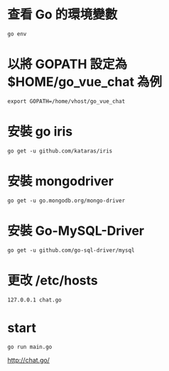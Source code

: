 # 查看 Go 的環境變數
```
go env
```
# 以將 GOPATH 設定為 $HOME/go_vue_chat 為例
```
export GOPATH=/home/vhost/go_vue_chat
```

# 安裝 go iris
```
go get -u github.com/kataras/iris
```

# 安裝 mongodriver
```
go get -u go.mongodb.org/mongo-driver
```

# 安裝 Go-MySQL-Driver
```
go get -u github.com/go-sql-driver/mysql
```

# 更改 /etc/hosts
```
127.0.0.1 chat.go
```

# start
```
go run main.go
```
http://chat.go/
